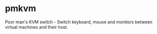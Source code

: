 # pmkvm
Poor man's KVM switch - Switch keyboard, mouse and monitors between virtual machines and their host.

